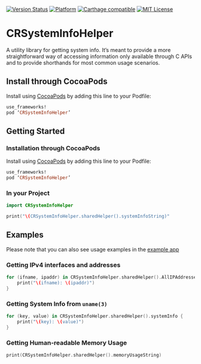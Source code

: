 [![Version Status](https://img.shields.io/cocoapods/v/CRSystemInfoHelper.svg?style=flat)](http://cocoadocs.org/docsets/CRSystemInfoHelper)  [![Platform](http://img.shields.io/cocoapods/p/CRSystemInfoHelper.svg?style=flat)](http://cocoapods.org/?q=CRSystemInfoHelper) [![Carthage compatible](https://img.shields.io/badge/Carthage-compatible-4BC51D.svg?style=flat)](https://github.com/Carthage/Carthage)
 [![MIT License](https://img.shields.io/badge/license-MIT-orange.svg?style=flat)](https://opensource.org/licenses/MIT)
 
# CRSystemInfoHelper

A utility library for getting system info. It’s meant to provide a more straightforward way of accessing information only available through C APIs and to provide shorthands for most common usage scenarios.

## Install through CocoaPods

Install using [CocoaPods](http://cocoapods.org) by adding this line to your Podfile:

````ruby
use_frameworks!
pod ‘CRSystemInfoHelper’  
````

## Getting Started

### Installation through CocoaPods

Install using [CocoaPods](http://cocoapods.org) by adding this line to your Podfile:

````ruby
use_frameworks!
pod ‘CRSystemInfoHelper’  
````

### In your Project

```swift
import CRSystemInfoHelper

print("\(CRSystemInfoHelper.sharedHelper().systemInfoString)"
```

## Examples

Please note that you can also see usage examples in the [example app](https://github.com/thecatalinstan/CRSystemInfoHelper/tree/master/CRSystemInfoHelperApp)

### Getting IPv4 interfaces and addresses

```swift
for (ifname, ipaddr) in CRSystemInfoHelper.sharedHelper().AllIPAddresses {
    print("\(ifname): \(ipaddr)")
}
```

### Getting System Info from `uname(3)`

```swift
for (key, value) in CRSystemInfoHelper.sharedHelper().systemInfo {
    print("\(key): \(value)")
}
```

### Getting Human-readable Memory Usage

```swift
print(CRSystemInfoHelper.sharedHelper().memoryUsageString)
```

